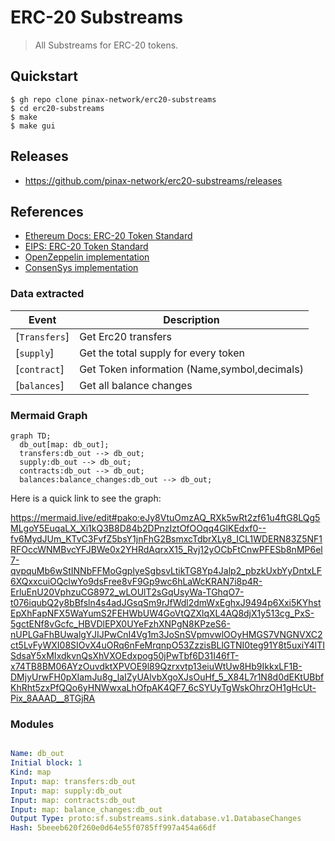 # ERC-20 Substreams

> All Substreams for ERC-20 tokens.

## Quickstart

```
$ gh repo clone pinax-network/erc20-substreams
$ cd erc20-substreams
$ make
$ make gui
```

## Releases

- https://github.com/pinax-network/erc20-substreams/releases

## References

- [Ethereum Docs: ERC-20 Token Standard](https://ethereum.org/en/developers/docs/standards/tokens/erc-20/)
- [EIPS: ERC-20 Token Standard ](https://eips.ethereum.org/EIPS/eip-20)
- [OpenZeppelin implementation](https://github.com/OpenZeppelin/openzeppelin-contracts/blob/9b3710465583284b8c4c5d2245749246bb2e0094/contracts/token/ERC20/ERC20.sol)
- [ConsenSys implementation](https://github.com/ConsenSys/Tokens/blob/fdf687c69d998266a95f15216b1955a4965a0a6d/contracts/eip20/EIP20.sol)

### Data extracted

| Event         | Description                                  |
| ------------- | -------------------------------------------- |
| [`Transfers`] | Get Erc20 transfers                          |
| [`supply`]    | Get the total supply for every token         |
| [`contract`]  | Get Token information (Name,symbol,decimals) |
| [`balances`]  | Get all balance changes                      |

### Mermaid Graph

```mermaid
graph TD;
  db_out[map: db_out];
  transfers:db_out --> db_out;
  supply:db_out --> db_out;
  contracts:db_out --> db_out;
  balances:balance_changes:db_out --> db_out;

```

Here is a quick link to see the graph:

https://mermaid.live/edit#pako:eJy8VtuOmzAQ_RXk5wRt2zf61u4ftG8LQg5MLgoY5EuqaLX_Xi1kQ3B8D84b2DPnzIztOfOOqq4GlKEdxf0--fv6MydJUm_KTvC3FvfZ5bsY1jnFhG2BsmxcTdbrXLy8_ICL1WDERN83Z5NF1RFOccWNMBvcYFJBWe0x2YHRdAqrxX15_Rvj12yOCbFtCnwPFESb8nMP6el7-qvpquMb6wStINNbFFMoGgplyeSgbsvLtikTG8Yp4Jalp2_pbzkUxbYyDntxLF6XQxxcuiOQclwYo9dsFree8vF9Gp9wc6hLaWcKRAN7i8p4R-ErluEnU20VphzuCG8972_wLOUlT2sGqUsyWa-TGhqO7-t076iqubQ2y8bBfsln4s4adJGsqSm9rJfWdl2dmWxEghxJ9494p6Xxi5KYhstEpXhFapNFX5WaYumS2FEHWbUW4GoVtQZXlqXL4AQ8djX1y513cg_PxS-5gctENf8vGcfc_HBVDlEPX0UYeFzhXNPgN8KPzeS6-nUPLGaFhBUwalgYJIJPwCnI4Vg1m3JoSnSVpmvwlOOyHMGS7VNGNVXC2ct5LvFyWXI08SIOvX4uORq6nFeMrqnpO53ZzzisBLlGTNI0teg91Y8t5uxiY4lTISdsaY5xMIxdkvnQsXhVXOEdxpog50jPwTbf6D31I46fT-x74TB8BM06AYzOuvdktXPVOE9l89Qzrxvtp13eiuWtUw8Hb9IkkxLF1B-DMjyUrwFH0pXIamJu8g_laIZyUAlvbXgoXJsOuHf_5_X84L7r1N8d0dEKtUBbfKhRht5zxPfQQo6yHNWwxaLhOfpAK4QF7_6cSYUyTgWskOhrzOH1gHcUt-Pix_8AAAD__8TGjRA

### Modules

```yaml

Name: db_out
Initial block: 1
Kind: map
Input: map: transfers:db_out
Input: map: supply:db_out
Input: map: contracts:db_out
Input: map: balance_changes:db_out
Output Type: proto:sf.substreams.sink.database.v1.DatabaseChanges
Hash: 5beeeb620f260e0d64e55f0785ff997a454a66df
```
